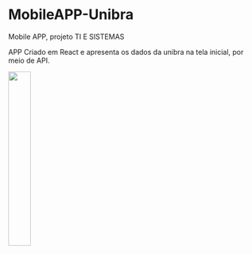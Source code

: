 # MobileAPP-Unibra
Mobile APP, projeto TI E SISTEMAS

APP Criado em React e apresenta os dados da unibra na tela inicial, por meio de API.

<img width=30% height=30% src="https://i.imgur.com/kEoTo4V.jpeg" />
